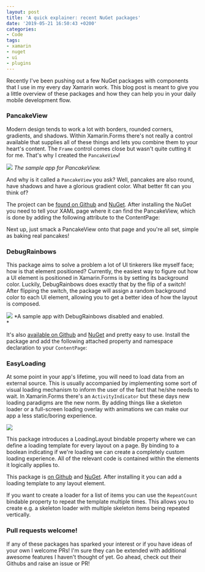 ```yaml
---
layout: post
title: 'A quick explainer: recent NuGet packages'
date: '2019-05-21 16:50:43 +0200'
categories:
- Code
tags:
- xamarin
- nuget
- ui
- plugins
---
```





Recently I've been pushing out a few NuGet packages with components that I use in my every day Xamarin work. This blog post is meant to give you a little overview of these packages and how they can help you in your daily mobile development flow.




 







### PancakeView




Modern design tends to work a lot with borders, rounded corners, gradients, and shadows. Within Xamarin.Forms there's not really a control available that supplies all of these things and lets you combine them to your heart's content. The `Frame` control comes close but wasn't quite cutting it for me. That's why I created the `PancakeView`!







![](https://github.com/sthewissen/Xamarin.Forms.PancakeView/raw/master/images/pancake.gif)
*The sample app for PancakeView.*



And why is it called a `PancakeView` you ask? Well, pancakes are also round, have shadows and have a glorious gradient color. What better fit can you think of?





The project can be [found on Github](https://github.com/sthewissen/Xamarin.Forms.PancakeView) and [NuGet](https://www.nuget.org/packages/Xamarin.Forms.PancakeView). After installing the NuGet you need to tell your XAML page where it can find the PancakeView, which is done by adding the following attribute to the ContentPage:

<script src="https://gist.github.com/sthewissen/ff002d64b25b6b8c40471cb913ad596b.js"></script>


Next up, just smack a PancakeView onto that page and you're all set, simple as baking real pancakes!

<script src="https://gist.github.com/sthewissen/ee46b8f234ee05f67938a9a356ae191d.js"></script>


### DebugRainbows




This package aims to solve a problem a lot of UI tinkerers like myself face; how is that element positioned? Currently, the easiest way to figure out how a UI element is positioned in Xamarin.Forms is by setting its background color. Luckily, DebugRainbows does exactly that by the flip of a switch! After flipping the switch, the package will assign a random background color to each UI element, allowing you to get a better idea of how the layout is composed.







![](https://raw.githubusercontent.com/sthewissen/Xamarin.Forms.DebugRainbows/master/images/sample.png)
*A sample app with DebugRainbows disabled and enabled.  
*



It's also [available on Github](https://github.com/sthewissen/Xamarin.Forms.DebugRainbows) and [NuGet](https://www.nuget.org/packages/Xamarin.Forms.DebugRainbows) and pretty easy to use. Install the package and add the following attached property and namespace declaration to your `ContentPage`:

<script src="https://gist.github.com/sthewissen/c822bc6e25a27b685feeb347286754da.js"></script>


### EasyLoading




At some point in your app's lifetime, you will need to load data from an external source. This is usually accompanied by implementing some sort of visual loading mechanism to inform the user of the fact that he/she needs to wait. In Xamarin.Forms there's an `ActivityIndicator` but these days new loading paradigms are the new norm. By adding things like a skeleton loader or a full-screen loading overlay with animations we can make our app a less static/boring experience.







![](https://raw.githubusercontent.com/sthewissen/Xamarin.Forms.EasyLoading/master/images/sample.gif)




This package introduces a LoadingLayout bindable property where we can define a loading template for every layout on a page. By binding to a boolean indicating if we're loading we can create a completely custom loading experience. All of the relevant code is contained within the elements it logically applies to.





This package is [on Github](https://github.com/sthewissen/Xamarin.Forms.EasyLoading) and [NuGet](https://www.nuget.org/packages/Xamarin.Forms.EasyLoading). After installing it you can add a loading template to any layout element.

<script src="https://gist.github.com/sthewissen/1bda7b9f97c30752a369acdf43ab82dd.js"></script>


If you want to create a loader for a list of items you can use the `RepeatCount` bindable property to repeat the template multiple times. This allows you to create e.g. a skeleton loader with multiple skeleton items being repeated vertically.




### Pull requests welcome!




If any of these packages has sparked your interest or if you have ideas of your own I welcome PRs! I'm sure they can be extended with additional awesome features I haven't thought of yet. Go ahead, check out their Githubs and raise an issue or PR!


